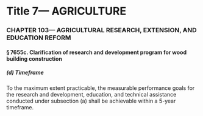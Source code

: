 
# Title 7— AGRICULTURE
### CHAPTER 103— AGRICULTURAL RESEARCH, EXTENSION, AND EDUCATION REFORM
#### § 7655c. Clarification of research and development program for wood building construction
##### (d) Timeframe

To the maximum extent practicable, the measurable performance goals for the research and development, education, and technical assistance conducted under subsection (a) shall be achievable within a 5-year timeframe.
